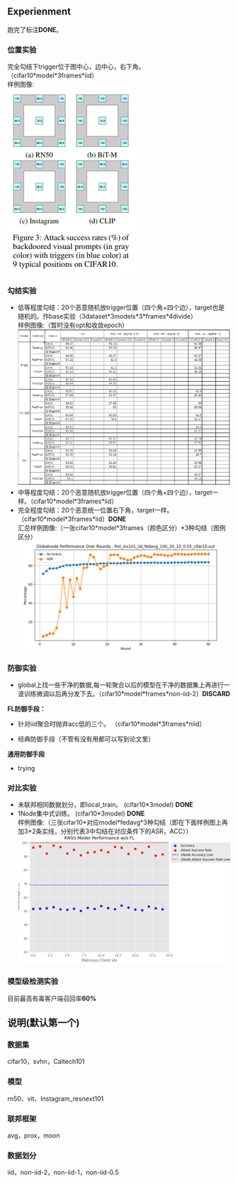 ## Experienment
跑完了标注**DONE**。
### 位置实验
完全勾结下trigger位于图中心，边中心，右下角。（cifar10\*model\*3frames\*iid）
<br>样例图像:<br>
![alt text](md_images/image.png)


### 勾结实验
- 低等程度勾结：20个恶意随机放trigger位置（四个角+四个边），target也是随机的。作base实验（3dataset\*3models\*3\*frames\*4divide）
<br>样例图像:（暂时没有opt和收敛epoch）<br>
![alt text](md_images/image-1.png)
- 中等程度勾结：20个恶意随机放trigger位置（四个角+四个边），target一样。（cifar10\*model\*3frames\*iid）
- 完全程度勾结：20个恶意统一位置右下角，target一样。（cifar10\*model\*3frames\*iid）**DONE**
<br>汇总样例图像:（一张cifar10\*model\*3frames（颜色区分）\*3种勾结（图例区分）<br>
![alt text](md_images/image-2.png)
### 防御实验
- global上找一些干净的数据,每一轮聚合以后的模型在干净的数据集上再进行一波训练微调以后再分发下去。（cifar10\*model\*frames\*non-iid-2）**DISCARD**

**FL防御手段：**
- 针对iid聚合时抛弃acc低的三个。
（cifar10\*model\*3frames\*niid）

- 经典防御手段（不管有没有用都可以写到论文里）


**通用防御手段**
- trying

### 对比实验
- 未联邦相同数据划分，即local_train。 (cifar10\*3model) **DONE**
- 1Node集中式训练。 (cifar10\*3model) **DONE**
<br>样例图像:（三张cifar10\*对应model\*fedavg\*3种勾结（即在下面样例图上再加3\*2条实线，分别代表3中勾结在对应条件下的ASR，ACC））<br>
![alt text](md_images/image-3.png)
### 模型级检测实验
目前最高有毒客户端召回率**60%**

## 说明(默认第一个)
### 数据集
cifar10，svhn，Caltech101
### 模型
rn50、vit、Instagram_resnext101
### 联邦框架
avg，prox，moon
### 数据划分
iid，non-iid-2，non-iid-1，non-iid-0.5
